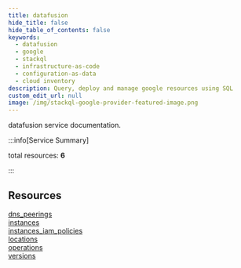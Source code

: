 ```yaml
---
title: datafusion
hide_title: false
hide_table_of_contents: false
keywords:
  - datafusion
  - google
  - stackql
  - infrastructure-as-code
  - configuration-as-data
  - cloud inventory
description: Query, deploy and manage google resources using SQL
custom_edit_url: null
image: /img/stackql-google-provider-featured-image.png
---
```


datafusion service documentation.

:::info[Service Summary]

total resources: __6__  

:::

## Resources
<div class="row">
<div class="providerDocColumn">
<a href="/datafusion/dns_peerings/">dns_peerings</a><br />
<a href="/datafusion/instances/">instances</a><br />
<a href="/datafusion/instances_iam_policies/">instances_iam_policies</a>
</div>
<div class="providerDocColumn">
<a href="/datafusion/locations/">locations</a><br />
<a href="/datafusion/operations/">operations</a><br />
<a href="/datafusion/versions/">versions</a>
</div>
</div>
